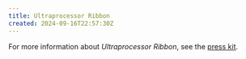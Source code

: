 ```yaml
---
title: Ultraprocessor Ribbon
created: 2024-09-16T22:57:30Z
---
```


For more information about _Ultraprocessor Ribbon_, see the [press kit](../press-kits/ultraprocessor-ribbon.md).
